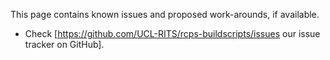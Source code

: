 
This page contains known issues and proposed work-arounds, if available.

* Check [https://github.com/UCL-RITS/rcps-buildscripts/issues our issue tracker on GitHub].
